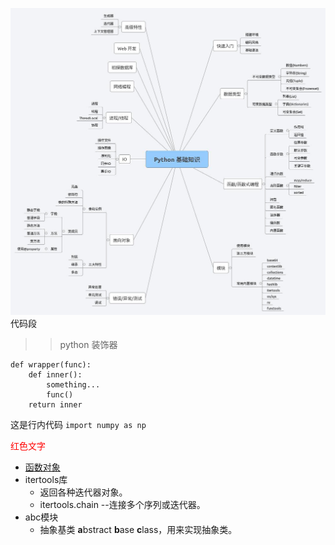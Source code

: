 ![](/assets/python基础知识.jpg)
代码段
>> python 装饰器
```
def wrapper(func):
    def inner():
        something...
        func()
    return inner
```

这是行内代码 `import numpy as np`



<font color="red">红色文字</font>
* [函数对象](Class-Special-Method/README.md)
* itertools库
    * 返回各种迭代器对象。
    * itertools.chain --连接多个序列或迭代器。
* abc模块  
    * 抽象基类 **a**bstract **b**ase **c**lass，用来实现抽象类。